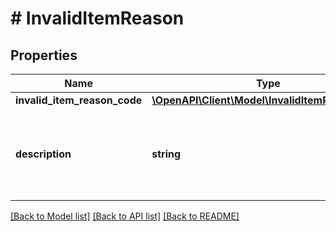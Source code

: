 # # InvalidItemReason

## Properties

Name | Type | Description | Notes
------------ | ------------- | ------------- | -------------
**invalid_item_reason_code** | [**\OpenAPI\Client\Model\InvalidItemReasonCode**](InvalidItemReasonCode.md) |  |
**description** | **string** | A human readable description of the invalid item reason code. |

[[Back to Model list]](../../README.md#models) [[Back to API list]](../../README.md#endpoints) [[Back to README]](../../README.md)
